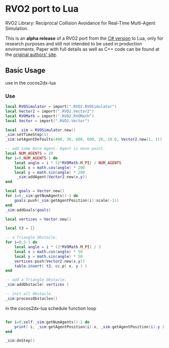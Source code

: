 RVO2 port to Lua
=======================

RVO2 Library: Reciprocal Collision Avoidance for Real-Time Multi-Agent Simulation.

This is an **alpha release** of a RVO2 port from the [C# version](http://gamma.cs.unc.edu/RVO2/) to Lua, only for
research purposes and still not intended to be used in production environments. Paper with full details as well as C++
code can be found at the [original authors' site](http://gamma.cs.unc.edu/RVO2/).


Basic Usage
-----------
use in the cocos2dx-lua

### Use

~~~~lua
local RVOSimulator = import(".RVO2.RVOSimulator")
local Vector2 = import(".RVO2.Vector2")
local RVOMath = import(".RVO2.RVOMath")
local Vector = import(".RVO2.Vector")

local _sim = RVOSimulator.new()
_sim:setTimeStep(1)
_sim:setAgentDefaults(400, 30, 600, 600, 20, 10.0, Vector2.new(1, 1))

-- add some more Agent. Agent is move point.
local NUM_AGENTS = 20
for i=0,NUM_AGENTS-1 do
    local angle = i * (2*RVOMath.M_PI) / NUM_AGENTS
    local x = math.cos(angle) * 200
    local y = math.sin(angle) * 200
     _sim:addAgent(Vector2.new(x,y))
end

local goals = Vector.new()
for i=0,_sim:getNumAgents()-1 do
    goals:push(_sim:getAgentPosition(i):scale(-1))
end
_sim:addGoals(goals)

local vertices = Vector.new()

local t3 = {}

-- a Triangle Obstacle.
for i=0,3-1 do
    local angle = i * (2*RVOMath.M_PI) / 3
    local x = math.cos(angle) * 50
    local y = math.sin(angle) * 50
    vertices:push(Vector2.new(x,y))
    table.insert( t3, cc.p( x, y ) )
end

-- add a Triangle Obstacle.
_sim:addObstacle( vertices )

-- init all Obstacle.
_sim:processObstacles()

~~~~

in the cocos2dx-lua schedule function loop

~~~~lua

for i=0,self._sim:getNumAgents()-1 do
	print( i, _sim:getAgentPosition(i).x, _sim:getAgentPosition(i).y )
end

_sim:doStep()

~~~~

